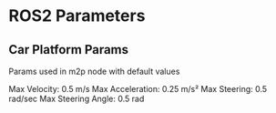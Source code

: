 # ROS2 Parameters

## Car Platform Params

Params used in m2p node with default values

Max Velocity: 0.5 m/s
Max Acceleration: 0.25 m/s²
Max Steering: 0.5 rad/sec
Max Steering Angle: 0.5 rad